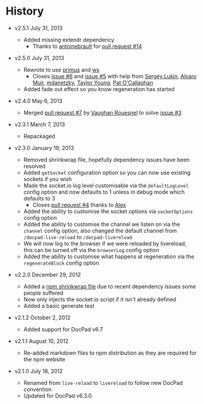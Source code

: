 # History

- v2.5.1 July 31, 2013
	- Added missing extendr dependency
		- Thanks to [antoinebrault](https://github.com/antoinebrault) for [pull request #14](https://github.com/docpad/docpad-plugin-livereload/pull/14)

- v2.5.0 July 31, 2013
	- Rewrote to use [primus](https://github.com/3rd-Eden/primus) and [ws](https://github.com/einaros/ws)
		- Closes [issue #6](https://github.com/docpad/docpad-plugin-livereload/issues/6) and [issue #5](https://github.com/docpad/docpad-plugin-livereload/issues/5) with help from [Sergey Lukin](https://github.com/sergeylukin), [Alvaro Muir](https://github.com/alvaromuir), [mdanetzky](https://github.com/mdanetzky), [Taylor Young](https://github.com/digitaldesigndj), [Pat O'Callaghan](https://github.com/patocallaghan)
	- Added fade out effect so you know regeneration has started

- v2.4.0 May 6, 2013
	- Merged [pull request #7](https://github.com/docpad/docpad-plugin-livereload/pull/7) by [Vaughan Rouesnel](https://github.com/vjpr) to solve [issue #3](https://github.com/docpad/docpad-plugin-livereload/issues/3)

- v2.3.1 March 7, 2013
	- Repackaged

- v2.3.0 January 19, 2013
	- Removed shrinkwrap file, hopefully dependency issues have been resolved
	- Added `getSocket` configuration option so you can now use existing sockets if you wish
	- Made the socket.io log level customisable via the `defaultLogLevel` config option and now defaults to 1 unless in debug mode which defaults to 3
		- Closes [pull request #4](https://github.com/docpad/docpad-plugin-livereload/pull/4) thanks to [Alex](https://github.com/amesarosh)
	- Added the ability to customise the socket options via `socketOptions` config option
	- Added the ability to customise the channel we listen on via the `channel` config option, also changed the default channel from `/docpad-live-reload` to `/docpad-livereload`
	- We will now log to the browser if we were reloaded by livereload, this can be turned off via the `browserLog` config option
	- Added the ability to customise what happens at regeneration via the `regenerateBlock` config option

- v2.2.0 December 29, 2012
	- Added a [npm shrinkwrap file](https://npmjs.org/doc/shrinkwrap.html) due to recent dependency issues some people suffered
	- Now only injects the socket.io script if it isn't already defined
	- Added a basic generate test

- v2.1.2 October 2, 2012
	- Added support for DocPad v6.7

- v2.1.1 August 10, 2012
	- Re-added markdown files to npm distribution as they are required for the npm website

- v2.1.0 July 18, 2012
	- Renamed from `live-reload` to `livereload` to follow new DocPad convention
	- Updated for DocPad v6.3.0
